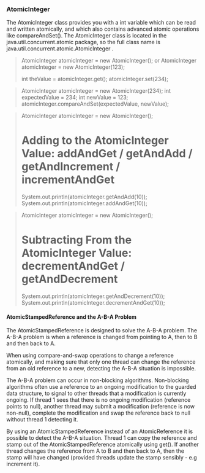 ### AtomicInteger

The AtomicInteger class provides you with a int variable which can be read and written atomically, and which also contains advanced atomic operations like compareAndSet(). The AtomicInteger class is located in the java.util.concurrent.atomic package, so the full class name is java.util.concurrent.atomic.AtomicInteger . 

> AtomicInteger atomicInteger = new AtomicInteger();
> or
> AtomicInteger atomicInteger = new AtomicInteger(123);
> 
> int theValue = atomicInteger.get();
> atomicInteger.set(234);
 
> AtomicInteger atomicInteger = new AtomicInteger(234);
> int expectedValue = 234;
> int newValue      = 123;
> atomicInteger.compareAndSet(expectedValue, newValue);

> AtomicInteger atomicInteger = new AtomicInteger();
> # Adding to the AtomicInteger Value: addAndGet / getAndAdd / getAndIncrement / incrementAndGet
> System.out.println(atomicInteger.getAndAdd(10));
> System.out.println(atomicInteger.addAndGet(10));

> AtomicInteger atomicInteger = new AtomicInteger();
> # Subtracting From the AtomicInteger Value: decrementAndGet / getAndDecrement
> System.out.println(atomicInteger.getAndDecrement(10));
> System.out.println(atomicInteger.decrementAndGet(10));

#### AtomicStampedReference and the A-B-A Problem

The AtomicStampedReference is designed to solve the A-B-A problem. The A-B-A problem is when a reference is changed from pointing to A, then to B and then back to A.

When using compare-and-swap operations to change a reference atomically, and making sure that only one thread can change the reference from an old reference to a new, detecting the A-B-A situation is impossible.

The A-B-A problem can occur in non-blocking algorithms. Non-blocking algorithms often use a reference to an ongoing modification to the guarded data structure, to signal to other threads that a modification is currently ongoing. If thread 1 sees that there is no ongoing modification (reference points to null), another thread may submit a modification (reference is now non-null), complete the modification and swap the reference back to null without thread 1 detecting it. 

By using an AtomicStampedReference instead of an AtomicReference it is possible to detect the A-B-A situation. Thread 1 can copy the reference and stamp out of the AtomicStampedReference atomically using get(). If another thread changes the reference from A to B and then back to A, then the stamp will have changed (provided threads update the stamp sensibly - e.g increment it).

